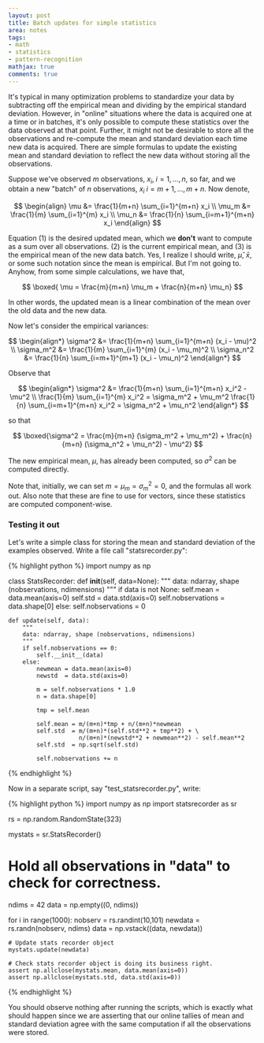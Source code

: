 ```yaml
---
layout: post
title: Batch updates for simple statistics
area: notes
tags:
- math
- statistics
- pattern-recognition
mathjax: true
comments: true
---
```


It's typical in many optimization problems to standardize your data by subtracting off the empirical mean and dividing by the empirical standard deviation. However, in "online" situations where the data is acquired one at a time or in batches, it's only possible to compute these statistics over the data observed at that point. Further, it might not be desirable to store all the observations and re-compute the mean and standard deviation each time new data is acquired. There are simple formulas to update the existing mean and standard deviation to reflect the new data without storing all the observations.

Suppose we've observed $m$ observations, $x_i, \; i=1,\ldots,n$, so far, and we obtain a new "batch" of $n$ observations, $x_i \; i=m+1, \ldots, m+n$. Now denote,

$$
\begin{align}
    \mu   &= \frac{1}{m+n} \sum_{i=1}^{m+n} x_i \\
    \mu_m &= \frac{1}{m} \sum_{i=1}^{m} x_i \\
    \mu_n &= \frac{1}{n} \sum_{i=m+1}^{m+n} x_i
\end{align}
$$

Equation (1) is the desired updated mean, which we **don't** want to compute as a sum over all observations. (2) is the current empirical mean, and (3) is the empirical mean of the new data batch. Yes, I realize I should write, $\hat{\mu}$, $\bar{x}$, or some such notation since the mean is empirical. But I'm not going to. Anyhow, from some simple calculations, we have that,

$$
\boxed{ \mu = \frac{m}{m+n} \mu_m + \frac{n}{m+n} \mu_n}
$$

In other words, the updated mean is a linear combination of the mean over the old data and the new data.

Now let's consider the empirical variances:

$$
\begin{align*}
    \sigma^2   &= \frac{1}{m+n} \sum_{i=1}^{m+n} (x_i - \mu)^2 \\
    \sigma_m^2 &= \frac{1}{m} \sum_{i=1}^{m} (x_i - \mu_m)^2 \\
    \sigma_n^2 &= \frac{1}{n} \sum_{i=m+1}^{m+1} (x_i - \mu_n)^2
\end{align*}
$$

Observe that

$$
\begin{align*}
    \sigma^2 &= \frac{1}{m+n} \sum_{i=1}^{m+n} x_i^2 - \mu^2 \\
    \frac{1}{m} \sum_{i=1}^{m} x_i^2 = \sigma_m^2 + \mu_m^2
    \frac{1}{n} \sum_{i=m+1}^{m+n} x_i^2 = \sigma_n^2 + \mu_n^2
\end{align*}
$$

so that

$$
\boxed{\sigma^2 = \frac{m}{m+n} (\sigma_m^2 + \mu_m^2) + \frac{n}{m+n} (\sigma_n^2 + \mu_n^2) - \mu^2}
$$

The new empirical mean, $\mu$, has already been computed, so $\sigma^2$ can be computed directly.

Note that, initially, we can set $m = \mu_m = \sigma_m^2 = 0$, and the formulas all work out. Also note that these are fine to use for vectors, since these statistics are computed component-wise.

### Testing it out

Let's write a simple class for storing the mean and standard deviation of the examples observed. Write a file call "statsrecorder.py":

{% highlight python %}
import numpy as np

class StatsRecorder:
    def __init__(self, data=None):
        """
        data: ndarray, shape (nobservations, ndimensions)
        """
        if data is not None:
            self.mean = data.mean(axis=0)
            self.std  = data.std(axis=0)
            self.nobservations = data.shape[0]
        else:
            self.nobservations = 0

    def update(self, data):
        """
        data: ndarray, shape (nobservations, ndimensions)
        """
        if self.nobservations == 0:
            self.__init__(data)
        else:
            newmean = data.mean(axis=0)
            newstd  = data.std(axis=0)

            m = self.nobservations * 1.0
            n = data.shape[0]

            tmp = self.mean

            self.mean = m/(m+n)*tmp + n/(m+n)*newmean
            self.std  = m/(m+n)*(self.std**2 + tmp**2) + \
                        n/(m+n)*(newstd**2 + newmean**2) - self.mean**2
            self.std  = np.sqrt(self.std)

            self.nobservations += n
{% endhighlight %}

Now in a separate script, say "test_statsrecorder.py", write:

{% highlight python %}
import numpy as np
import statsrecorder as sr

rs = np.random.RandomState(323)

mystats = sr.StatsRecorder()

# Hold all observations in "data" to check for correctness.
ndims = 42
data = np.empty((0, ndims))

for i in range(1000):
    nobserv = rs.randint(10,101)
    newdata = rs.randn(nobserv, ndims)
    data = np.vstack((data, newdata))

    # Update stats recorder object
    mystats.update(newdata)

    # Check stats recorder object is doing its business right.
    assert np.allclose(mystats.mean, data.mean(axis=0))
    assert np.allclose(mystats.std, data.std(axis=0))

{% endhighlight %}

You should observe nothing after running the scripts, which is exactly what should happen since we are asserting that our online tallies of mean and standard deviation agree with the same computation if all the observations were stored.
